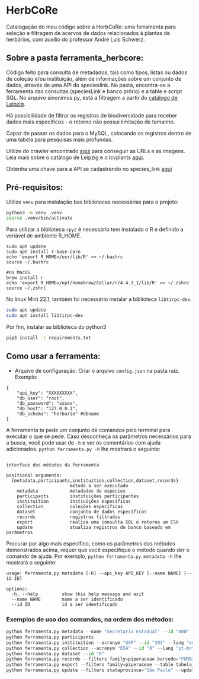 # HerbCoRe
Catalogação do meu código sobre a HerbCoRe: uma ferramenta para seleção e filtragem de acervos de dados relacionados à plantas de herbários, com auxílio do professor André Luis Schwerz.

## Sobre a pasta ferramenta_herbcore:
Código feito para consulta de metadados, tais como tipos, listas ou dados de coleção e/ou instituição, além de informações sobre um conjunto de dados, através de uma API do specieslink. Na pasta, encontra-se a ferramenta das consultas (speciesLink e banco prório) e a table e script SQL. No arquivo sinonimos.py, está a filtragem a partir do [catálogo de Leipzig](https://www.nature.com/articles/s41597-020-00702-z).

Há possibilidade de filtrar os registros de biodiversidade para receber dados mais específicos - o retorno não possui limitação de tamanho.

Capaz de passar os dados para o MySQL, colocando os registros dentro de uma tabela para pesquisas mais profundas.

Utilize do crawler encontrado [aqui](https://github.com/xaaaandao/downloader-specieslink/tree/master) para conseguir as URLs e as imagens.
Leia mais sobre o catálogo de Leipzig e o lcvplants [aqui](https://github.com/idiv-biodiversity/lcvplants).

Obtenha uma chave para a API se cadastrando no species_link [aqui](https://specieslink.net/ws/1.0/)

## Pré-requisitos:

Utilize `venv` para instalação bas bibliotecas necessárias para o projeto:
``` bash
python3 -m venv .venv
source .venv/bin/activate

```

Para utilizar a biblioteca `rpy2` é necessário tem instalado o R e definido a veriável de ambiente R_HOME.
```
sudo apt update
sudo apt install r-base-core
echo 'export R_HOME=/usr/lib/R' >> ~/.bashrc
source ~/.bashrc

#no MacOS
brew install r
echo 'export R_HOME=/opt/homebrew/Cellar/r/4.4.3_1/lib/R' >> ~/.zshrc
source ~/.zshrc

```

No linux Mint 22.1, também foi necessário instalar a biblioteca `libtirpc-dev`.
``` bash
sudo apt update
sudo apt install libtirpc-dev
```


Por fim, instalar as biblioteca do python3
```bash
pip3 install -r requirements.txt
```

## Como usar a ferramenta:

- Arquivo de configuração:
Criar o arquivo `config.json` na pasta raiz. Exemplo:
```
{
    "api_key": "XXXXXXXXX",
    "db_user": "root",
    "db_password": "xxxxx",
    "db_host": "127.0.0.1",
    "db_schema": "herbario" #dbname
}
```

A ferramenta te pede um conjunto de comandos pelo terminal para executar o que se pede. Caso desconheça os parâmetros necessários para a busca, você pode usar de ```-h``` e ver os comentários com ajuda adicionados.
```python ferramenta.py -h``` lhe mostrará o seguinte:
```

interface dos métodos da ferramenta

positional arguments:
  {metadata,participants,instituition,collection,dataset,records}
                        método a ser executado
    metadata            metadados de espécies
    participants        instituições participantes
    instituition        instiuições específicas
    collection          coleções específicas
    dataset             conjunto de dados específicos
    records             registros filtrados
    export              realiza uma consulta SQL e retorna um CSV
    update              atualiza registros do banco baseado em parâmetros
```

Procurar por algo mais específico, como os parâmetros dos métodos demonstrados acima, requer que você especifique o método quando der o comando de ajuda.
Por exemplo, ```python ferramenta.py metadata -h``` lhe mostrará o seguinte:
```
usage: ferramenta.py metadata [-h] --api_key API_KEY [--name NAME] [--id ID]

options:
  -h, --help         show this help message and exit
  --name NAME        nome a ser identificado
  --id ID            id a ser identificado
```

### Exemplos de uso dos comandos, na ordem dos métodos:
```python
python ferramenta.py metadata --name "Secretaria Estadual" --id "400"
python ferramenta.py participants
python ferramenta.py instituition --acronym "USP" --id "393" --lang "en"  
python ferramenta.py collection --acronym "ESA" --id "8" --lang "pt-br"
python ferramenta.py dataset --id "8"
python ferramenta.py records --filters family=piperaceae barcode="FURB38192" --table tabela_exemplo
python ferramenta.py export --filters family=piperaceae --table tabela_exemplo --colums "coluna_exemplo" --output_csv_path resultados.csv
python ferramenta.py update --filters stateprovince="São Paulo" --update_values="Santa Catarina" --table tabela_exemplo
```
